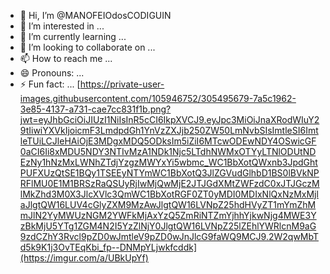 - 👋 Hi, I’m @MANOFEIOdosCODIGUIN
- 👀 I’m interested in ...
- 🌱 I’m currently learning ...
- 💞️ I’m looking to collaborate on ...
- 📫 How to reach me ...
- 😄 Pronouns: ...
- ⚡ Fun fact: ...
[https://private-user-images.githubusercontent.com/105946752/305495679-7a5c1962-3e85-4137-a731-cae7cc831f1b.png?jwt=eyJhbGciOiJIUzI1NiIsInR5cCI6IkpXVCJ9.eyJpc3MiOiJnaXRodWIuY29tIiwiYXVkIjoicmF3LmdpdGh1YnVzZXJjb250ZW50LmNvbSIsImtleSI6ImtleTUiLCJleHAiOjE3MDgxMDQ5ODksIm5iZiI6MTcwODEwNDY4OSwicGF0aCI6Ii8xMDU5NDY3NTIvMzA1NDk1Njc5LTdhNWMxOTYyLTNlODUtNDEzNy1hNzMxLWNhZTdjYzgzMWYxYi5wbmc_WC1BbXotQWxnb3JpdGhtPUFXUzQtSE1BQy1TSEEyNTYmWC1BbXotQ3JlZGVudGlhbD1BS0lBVkNPRFlMU0E1M1BRSzRaQSUyRjIwMjQwMjE2JTJGdXMtZWFzdC0xJTJGczMlMkZhd3M0X3JlcXVlc3QmWC1BbXotRGF0ZT0yMDI0MDIxNlQxNzMxMjlaJlgtQW16LUV4cGlyZXM9MzAwJlgtQW16LVNpZ25hdHVyZT1mYmZhMmJlN2YyMWUzNGM2YWFkMjAxYzQ5ZmRiNTZmYjhhYjkwNjg4MWE3YzBkMjU5YTg1ZGM4N2I5YzZlNjY0JlgtQW16LVNpZ25lZEhlYWRlcnM9aG9zdCZhY3Rvcl9pZD0wJmtleV9pZD0wJnJlcG9faWQ9MCJ9.2W2qwMbTd5k9K1j3OvTEqKbi_fp--DNMpYLjwkfcddk](https://imgur.com/a/UBkUpYf)

<!---
MANOFEIOdosCODIGUIN/MANOFEIOdosCODIGUIN is a ✨ special ✨ repository because its `README.md` (this file) appears on your GitHub profile.
You can click the Preview link to take a look at your changes.
--->
